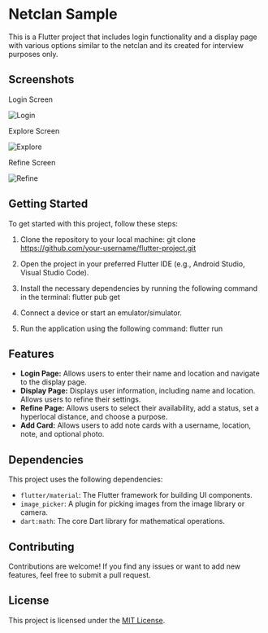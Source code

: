 # Netclan Sample

This is a Flutter project that includes login functionality and a display page with various options similar to the netclan and its created for interview purposes only.

## Screenshots
 
 Login Screen
  
  ![Login](images/Explore.png)

Explore Screen
   
  ![Explore](images/Explore.png) 

Refine Screen
   
   ![Refine](images/Refine.png)
  



## Getting Started

To get started with this project, follow these steps:

1. Clone the repository to your local machine:
    git clone https://github.com/your-username/flutter-project.git


2. Open the project in your preferred Flutter IDE (e.g., Android Studio, Visual Studio Code).

3. Install the necessary dependencies by running the following command in the terminal:
    flutter pub get


4. Connect a device or start an emulator/simulator.

5. Run the application using the following command:
    flutter run



## Features

- **Login Page:** Allows users to enter their name and location and navigate to the display page.
- **Display Page:** Displays user information, including name and location. Allows users to refine their settings.
- **Refine Page:** Allows users to select their availability, add a status, set a hyperlocal distance, and choose a purpose.
- **Add Card:** Allows users to add note cards with a username, location, note, and optional photo.

## Dependencies

This project uses the following dependencies:

- `flutter/material`: The Flutter framework for building UI components.
- `image_picker`: A plugin for picking images from the image library or camera.
- `dart:math`: The core Dart library for mathematical operations.

## Contributing

Contributions are welcome! If you find any issues or want to add new features, feel free to submit a pull request.

## License

This project is licensed under the [MIT License](LICENSE).







